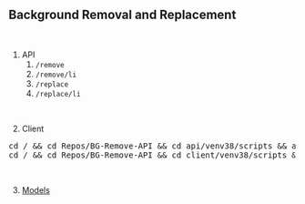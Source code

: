 ## **Background Removal and Replacement**

<br>

1. API
    1. `/remove`
    2. `/remove/li`
    3. `/replace`
    4. `/replace/li`

<br>

2. Client
<pre>
cd / && cd Repos/BG-Remove-API && cd api/venv38/scripts && activate & cd ../.. && title API-SERVER && cls
cd / && cd Repos/BG-Remove-API && cd client/venv38/scripts && activate & cd ../.. && title API-CLIENT && cls
</pre>

<br>

3. [Models](https://drive.google.com/drive/folders/1E0ajrRu4jnEZCxgCsEcAip-5mAL9H55_?usp=drive_link)
